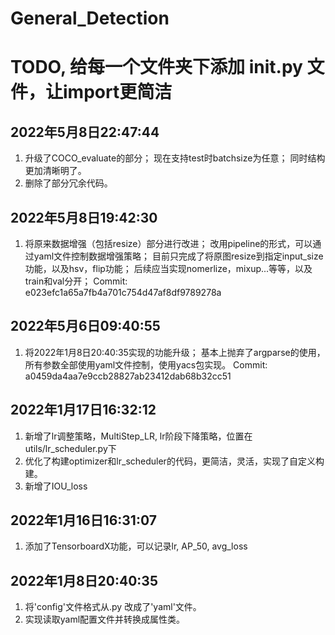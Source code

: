 # General_Detection
# TODO, 给每一个文件夹下添加 __init__.py 文件，让import更简洁

## 2022年5月8日22:47:44
1. 升级了COCO_evaluate的部分；
   现在支持test时batchsize为任意；
   同时结构更加清晰明了。
2. 删除了部分冗余代码。

## 2022年5月8日19:42:30
1. 将原来数据增强（包括resize）部分进行改进；
   改用pipeline的形式，可以通过yaml文件控制数据增强策略；
   目前只完成了将原图resize到指定input_size功能，以及hsv，flip功能；
   后续应当实现nomerlize，mixup...等等，以及train和val分开；
   Commit: e023efc1a65a7fb4a701c754d47af8df9789278a

## 2022年5月6日09:40:55
1.  将2022年1月8日20:40:35实现的功能升级；
    基本上抛弃了argparse的使用，所有参数全部使用yaml文件控制，使用yacs包实现。
    Commit: a0459da4aa7e9ccb28827ab23412dab68b32cc51

## 2022年1月17日16:32:12
1. 新增了lr调整策略，MultiStep_LR, lr阶段下降策略，位置在utils/lr_scheduler.py下
2. 优化了构建optimizer和lr_scheduler的代码，更简洁，灵活，实现了自定义构建。
3. 新增了IOU_loss

## 2022年1月16日16:31:07
1. 添加了TensorboardX功能，可以记录lr, AP_50, avg_loss

## 2022年1月8日20:40:35

1. 将'config'文件格式从.py 改成了'yaml'文件。
2. 实现读取yaml配置文件并转换成属性类。

